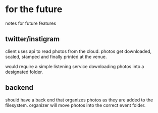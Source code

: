 for the future
==============

notes for future features


twitter/instigram
-----------------

client uses api to read photos from the cloud.  photos get downloaded, scaled,
stamped and finally printed at the venue.

would require a simple listening service downloading photos into a designated
folder.


backend
-------

should have a back end that organizes photos as they are added to the
filesystem.  organizer will move photos into the correct event folder.
